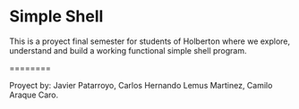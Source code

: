Simple Shell
========
This is a proyect final semester for students of Holberton where we explore, understand and build a working functional simple shell program.

========

Proyect by: Javier Patarroyo, Carlos Hernando Lemus Martinez, Camilo Araque Caro.
